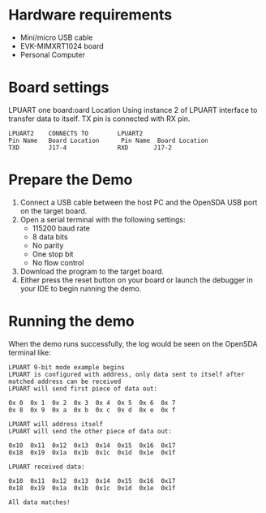 Hardware requirements
=====================
- Mini/micro USB cable
- EVK-MIMXRT1024 board
- Personal Computer

Board settings
============
LPUART one board:oard Location
Using instance 2 of LPUART interface to transfer data to itself.
TX pin is connected with RX pin.
~~~~~~~~~~~~~~~~~~~~~~~~~~~~~~~~~~~~~~~~~~~~~~~~~~~~~~
LPUART2    CONNECTS TO        LPUART2
Pin Name   Board Location      Pin Name  Board Location
TXD        J17-4              RXD       J17-2
~~~~~~~~~~~~~~~~~~~~~~~~~~~~~~~~~~~~~~~~~~~~~~~~~~~~~~

Prepare the Demo
===============
1.  Connect a USB cable between the host PC and the OpenSDA USB port on the target board.
2.  Open a serial terminal with the following settings:
    - 115200 baud rate
    - 8 data bits
    - No parity
    - One stop bit
    - No flow control
3.  Download the program to the target board.
4.  Either press the reset button on your board or launch the debugger in your IDE to begin running the demo.

Running the demo
===============
When the demo runs successfully, the log would be seen on the OpenSDA terminal like:

~~~~~~~~~~~~~~~~~~~~~~~~~~~~~~~~~~~~~~~~~
LPUART 9-bit mode example begins
LPUART is configured with address, only data sent to itself after matched address can be received
LPUART will send first piece of data out:

0x 0  0x 1  0x 2  0x 3  0x 4  0x 5  0x 6  0x 7  
0x 8  0x 9  0x a  0x b  0x c  0x d  0x e  0x f  

LPUART will address itself
LPUART will send the other piece of data out:

0x10  0x11  0x12  0x13  0x14  0x15  0x16  0x17  
0x18  0x19  0x1a  0x1b  0x1c  0x1d  0x1e  0x1f  

LPUART received data:

0x10  0x11  0x12  0x13  0x14  0x15  0x16  0x17  
0x18  0x19  0x1a  0x1b  0x1c  0x1d  0x1e  0x1f  

All data matches!
~~~~~~~~~~~~~~~~~~~~~~~~~~~~~~~~~~~~~~~~~

